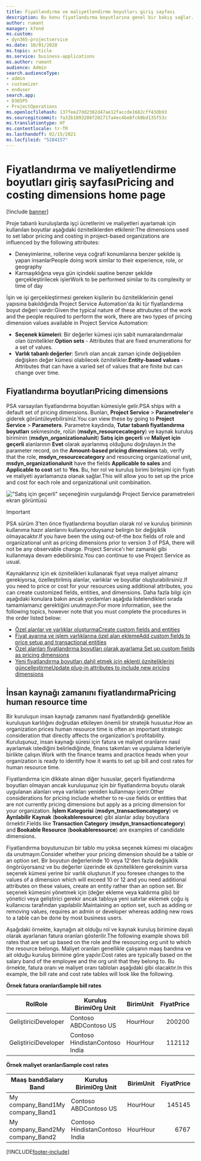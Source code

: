 ```yaml
---
title: Fiyatlandırma ve maliyetlendirme boyutları giriş sayfası
description: Bu konu fiyatlandırma boyutlarına genel bir bakış sağlar.
author: rumant
manager: kfend
ms.custom:
- dyn365-projectservice
ms.date: 10/01/2020
ms.topic: article
ms.service: business-applications
ms.author: rumant
audience: Admin
search.audienceType:
- admin
- customizer
- enduser
search.app:
- D365PS
- ProjectOperations
ms.openlocfilehash: 137fee27dd2302d47ae12faccde1682cff43db93
ms.sourcegitcommit: fa32b1893286f20271fa4ec4be8fc68bd135f53c
ms.translationtype: HT
ms.contentlocale: tr-TR
ms.lasthandoff: 02/15/2021
ms.locfileid: "5284157"
---
```

# <a name="pricing-and-costing-dimensions-home-page"></a><span data-ttu-id="2bbe1-103">Fiyatlandırma ve maliyetlendirme boyutları giriş sayfası</span><span class="sxs-lookup"><span data-stu-id="2bbe1-103">Pricing and costing dimensions home page</span></span>

[!include [banner](../includes/psa-now-project-operations.md)]

<span data-ttu-id="2bbe1-104">Proje tabanlı kuruluşlarda işçi ücretlerini ve maliyetleri ayarlamak için kullanılan boyutlar aşağıdaki özniteliklerden etkilenir:</span><span class="sxs-lookup"><span data-stu-id="2bbe1-104">The dimensions used to set labor pricing and costing in project-based organizations are influenced by the following attributes:</span></span>

- <span data-ttu-id="2bbe1-105">Deneyimlerine, rollerine veya coğrafi konumlarına benzer şekilde iş yapan insanlar</span><span class="sxs-lookup"><span data-stu-id="2bbe1-105">People doing work similar to their experience, role, or geography</span></span>
- <span data-ttu-id="2bbe1-106">Karmaşıklığına veya gün içindeki saatine benzer şekilde gerçekleştirilecek işler</span><span class="sxs-lookup"><span data-stu-id="2bbe1-106">Work to be performed similar to its complexity or time of day</span></span>

<span data-ttu-id="2bbe1-107">İşin ve işi gerçekleştirmesi gereken kişilerin bu özniteliklerinin genel yapısına bakıldığında Project Service Automation'da iki tür fiyatlandırma boyut değeri vardır:</span><span class="sxs-lookup"><span data-stu-id="2bbe1-107">Given the typical nature of these attrubutes of the work and the people required to perform the work, there are two types of pricing dimension values available in Project Service Automation:</span></span> 

- <span data-ttu-id="2bbe1-108">**Seçenek kümeleri**: Bir değerler kümesi için sabit numaralandırmalar olan öznitelikler.</span><span class="sxs-lookup"><span data-stu-id="2bbe1-108">**Option sets** - Attributes that are fixed enumerations for a set of values.</span></span>
- <span data-ttu-id="2bbe1-109">**Varlık tabanlı değerler**: Sınırlı olan ancak zaman içinde değişebilen değişken değer kümesi olabilecek öznitelikler.</span><span class="sxs-lookup"><span data-stu-id="2bbe1-109">**Entity-based values** - Attributes that can have a varied set of values that are finite but can change over time.</span></span>

## <a name="pricing-dimensions"></a><span data-ttu-id="2bbe1-110">Fiyatlandırma boyutları</span><span class="sxs-lookup"><span data-stu-id="2bbe1-110">Pricing dimensions</span></span>

<span data-ttu-id="2bbe1-111">PSA varsayılan fiyatlandırma boyutları kümesiyle gelir.</span><span class="sxs-lookup"><span data-stu-id="2bbe1-111">PSA ships with a default set of pricing dimensions.</span></span> <span data-ttu-id="2bbe1-112">Bunları, **Project Service** > **Parametreler**'e giderek görüntüleyebilirsiniz.</span><span class="sxs-lookup"><span data-stu-id="2bbe1-112">You can view these by going to **Project Service** > **Parameters**.</span></span> <span data-ttu-id="2bbe1-113">Parametre kaydında, **Tutar tabanlı fiyatlandırma boyutları** sekmesinde, rolün (**msdyn_resourcecategory**) ve kaynak kuruluş biriminin (**msdyn_organizationalunit**) **Satış için geçerli** ve **Maliyet için geçerli** alanlarının **Evet** olarak ayarlanmış olduğunu doğrulayın.</span><span class="sxs-lookup"><span data-stu-id="2bbe1-113">In the parameter record, on the **Amount-based pricing dimensions** tab, verify that the role, **msdyn_resourcecategory** and resourcing organizational unit, **msdyn_organizationalunit** have the fields **Applicable to sales** and **Applicable to cost** set to **Yes**.</span></span> <span data-ttu-id="2bbe1-114">Bu, her rol ve kuruluş birimi birleşimi için fiyatı ve maliyeti ayarlamanıza olanak sağlar.</span><span class="sxs-lookup"><span data-stu-id="2bbe1-114">This will allow you to set up the price and cost for each role and organizational unit combination.</span></span>

!["Satış için geçerli" seçeneğinin vurgulandığı Project Service parametreleri ekran görüntüsü](media/PS-OOB-parameters.png)

> [!IMPORTANT]
> <span data-ttu-id="2bbe1-116">PSA sürüm 3'ten önce fiyatlandırma boyutları olarak rol ve kuruluş biriminin kullanıma hazır alanlarını kullanıyorduysanız belirgin bir değişiklik olmayacaktır.</span><span class="sxs-lookup"><span data-stu-id="2bbe1-116">If you have been the using out-of-the box fields of role and organizational unit as pricing dimensions prior to version 3 of PSA, there will not be any observable change.</span></span> <span data-ttu-id="2bbe1-117">Project Service'ı her zamanki gibi kullanmaya devam edebilirsiniz.</span><span class="sxs-lookup"><span data-stu-id="2bbe1-117">You can continue to use Project Service as usual.</span></span> 

<span data-ttu-id="2bbe1-118">Kaynaklarınız için ek öznitelikleri kullanarak fiyat veya maliyet almanız gerekiyorsa, özelleştirilmiş alanlar, varlıklar ve boyutlar oluşturabilirsiniz.</span><span class="sxs-lookup"><span data-stu-id="2bbe1-118">If you need to price or cost for your resources using additional attributes, you can create customized fields, entities, and dimensions.</span></span> <span data-ttu-id="2bbe1-119">Daha fazla bilgi için aşağıdaki konulara bakın ancak yordamları aşağıda listelendikleri sırada tamamlamanız gerektiğini unutmayın:</span><span class="sxs-lookup"><span data-stu-id="2bbe1-119">For more information, see the following topics, however note that you must complete the procedures in the order listed below:</span></span>

- [<span data-ttu-id="2bbe1-120">Özel alanlar ve varlıklar oluşturma</span><span class="sxs-lookup"><span data-stu-id="2bbe1-120">Create custom fields and entities</span></span>](create-custom-fields-entities.md)
- [<span data-ttu-id="2bbe1-121">Fiyat ayarına ve işlem varlıklarına özel alan ekleme</span><span class="sxs-lookup"><span data-stu-id="2bbe1-121">Add custom fields to price setup and transactional entities</span></span>](field-references.md)
- [<span data-ttu-id="2bbe1-122">Özel alanları fiyatlandırma boyutları olarak ayarlama </span><span class="sxs-lookup"><span data-stu-id="2bbe1-122">Set up custom fields as pricing dimensions</span></span>](set-up-pricing-dimensions.md)
- [<span data-ttu-id="2bbe1-123">Yeni fiyatlandırma boyutları dahil etmek için eklenti özniteliklerini güncelleştirme</span><span class="sxs-lookup"><span data-stu-id="2bbe1-123">Update plug-in attributes to include new pricing dimensions</span></span>](update-plug-in-attributes.md)

## <a name="pricing-human-resource-time"></a><span data-ttu-id="2bbe1-124">İnsan kaynağı zamanını fiyatlandırma</span><span class="sxs-lookup"><span data-stu-id="2bbe1-124">Pricing human resource time</span></span>
<span data-ttu-id="2bbe1-125">Bir kuruluşun insan kaynağı zamanını nasıl fiyatlandırdığı genellikle kuruluşun karlılığını doğrudan etkileyen önemli bir stratejik husustur.</span><span class="sxs-lookup"><span data-stu-id="2bbe1-125">How an organization prices human resource time is often an important strategic consideration that directly affects the organization's profitability.</span></span> <span data-ttu-id="2bbe1-126">Kuruluşunuz, insan kaynağı süresi için fatura ve maliyet oranlarını nasıl ayarlamak istediğini belirlediğinde, finans takımları ve uygulama liderleriyle birlikte çalışın.</span><span class="sxs-lookup"><span data-stu-id="2bbe1-126">Work with the finance teams and practice heads when your organization is ready to identify how it wants to set up bill and cost rates for human resource time.</span></span>

<span data-ttu-id="2bbe1-127">Fiyatlandırma için dikkate alınan diğer hususlar, geçerli fiyatlandırma boyutları olmayan ancak kuruluşunuz için bir fiyatlandırma boyutu olarak uygulanan alanları veya varlıkları yeniden kullanmayı içerir.</span><span class="sxs-lookup"><span data-stu-id="2bbe1-127">Other considerations for pricing include whether to re-use fields or entities that are not currently pricing dimensions but apply as a pricing dimension for your organization.</span></span> <span data-ttu-id="2bbe1-128">**İşlem Kategorisi** (**msdyn_transactioncategory**) ve **Ayrılabilir Kaynak** (**bookableresource**) gibi alanlar aday boyutlara örnektir.</span><span class="sxs-lookup"><span data-stu-id="2bbe1-128">Fields like **Transaction Category** (**msdyn_transactioncategory**) and **Bookable Resource** (**bookableresource**) are examples of candidate dimensions.</span></span> 

<span data-ttu-id="2bbe1-129">Fiyatlandırma boyutunuzun bir tablo mu yoksa seçenek kümesi mi olacağını da unutmayın.</span><span class="sxs-lookup"><span data-stu-id="2bbe1-129">Consider whether your pricing dimension should be a table or an option set.</span></span> <span data-ttu-id="2bbe1-130">Bir boyutun değerlerinde 10 veya 12'den fazla değişiklik öngörüyorsanız ve bu değerler üzerinde ek özniteliklere gereksinim varsa seçenek kümesi yerine bir varlık oluşturun.</span><span class="sxs-lookup"><span data-stu-id="2bbe1-130">If you foresee changes to the values of a dimension which will exceed 10 or 12 and you need additional attributes on these values, create an entity rather than an option set.</span></span> <span data-ttu-id="2bbe1-131">Bir seçenek kümesini yönetmek için (değer ekleme veya kaldırma gibi) bir yönetici veya geliştirici gerekir ancak tabloya yeni satırlar eklemek çoğu iş kullanıcısı tarafından yapılabilir.</span><span class="sxs-lookup"><span data-stu-id="2bbe1-131">Maintaining an option set, such as adding or removing values, requires an admin or developer whereas adding new rows to a table can be done by most business users.</span></span>

<span data-ttu-id="2bbe1-132">Aşağıdaki örnekte, kaynağın ait olduğu rol ve kaynak kuruluş birimine dayalı olarak ayarlanan fatura oranları gösterilir.</span><span class="sxs-lookup"><span data-stu-id="2bbe1-132">The following example shows bill rates that are set up based on the role and the resourcing org unit to which the resource belongs.</span></span> <span data-ttu-id="2bbe1-133">Maliyet oranları genellikle çalışanın maaş bandına ve ait olduğu kuruluş birimine göre yapılır.</span><span class="sxs-lookup"><span data-stu-id="2bbe1-133">Cost rates are typically based on the salary band of the employee and the org unit that they belong to.</span></span> <span data-ttu-id="2bbe1-134">Bu örnekte, fatura oranı ve maliyet oranı tabloları aşağıdaki gibi olacaktır.</span><span class="sxs-lookup"><span data-stu-id="2bbe1-134">In this example, the bill rate and cost rate tables will look like the following.</span></span>

<span data-ttu-id="2bbe1-135">**Örnek fatura oranları**</span><span class="sxs-lookup"><span data-stu-id="2bbe1-135">**Sample bill rates**</span></span>

| <span data-ttu-id="2bbe1-136">Rol</span><span class="sxs-lookup"><span data-stu-id="2bbe1-136">Role</span></span>        | <span data-ttu-id="2bbe1-137">Kuruluş Birimi</span><span class="sxs-lookup"><span data-stu-id="2bbe1-137">Org Unit</span></span>    |<span data-ttu-id="2bbe1-138">Birim</span><span class="sxs-lookup"><span data-stu-id="2bbe1-138">Unit</span></span>      |<span data-ttu-id="2bbe1-139">Fiyat</span><span class="sxs-lookup"><span data-stu-id="2bbe1-139">Price</span></span>      |<span data-ttu-id="2bbe1-140">Para Birimi</span><span class="sxs-lookup"><span data-stu-id="2bbe1-140">Currency</span></span>  |
| ------------|-------------|----------|----------:|----------|
| <span data-ttu-id="2bbe1-141">Geliştirici</span><span class="sxs-lookup"><span data-stu-id="2bbe1-141">Developer</span></span>   | <span data-ttu-id="2bbe1-142">Contoso ABD</span><span class="sxs-lookup"><span data-stu-id="2bbe1-142">Contoso US</span></span>  |<span data-ttu-id="2bbe1-143">Hour</span><span class="sxs-lookup"><span data-stu-id="2bbe1-143">Hour</span></span> | <span data-ttu-id="2bbe1-144">200</span><span class="sxs-lookup"><span data-stu-id="2bbe1-144">200</span></span>|<span data-ttu-id="2bbe1-145">USD</span><span class="sxs-lookup"><span data-stu-id="2bbe1-145">USD</span></span>     |
| <span data-ttu-id="2bbe1-146">Geliştirici</span><span class="sxs-lookup"><span data-stu-id="2bbe1-146">Developer</span></span>   | <span data-ttu-id="2bbe1-147">Contoso Hindistan</span><span class="sxs-lookup"><span data-stu-id="2bbe1-147">Contoso India</span></span> |<span data-ttu-id="2bbe1-148">Hour</span><span class="sxs-lookup"><span data-stu-id="2bbe1-148">Hour</span></span>|   <span data-ttu-id="2bbe1-149">112</span><span class="sxs-lookup"><span data-stu-id="2bbe1-149">112</span></span>|<span data-ttu-id="2bbe1-150">USD</span><span class="sxs-lookup"><span data-stu-id="2bbe1-150">USD</span></span>     |


<span data-ttu-id="2bbe1-151">**Örnek maliyet oranları**</span><span class="sxs-lookup"><span data-stu-id="2bbe1-151">**Sample cost rates**</span></span>

| <span data-ttu-id="2bbe1-152">Maaş bandı</span><span class="sxs-lookup"><span data-stu-id="2bbe1-152">Salary Band</span></span>     | <span data-ttu-id="2bbe1-153">Kuruluş Birimi</span><span class="sxs-lookup"><span data-stu-id="2bbe1-153">Org Unit</span></span>    |<span data-ttu-id="2bbe1-154">Birim</span><span class="sxs-lookup"><span data-stu-id="2bbe1-154">Unit</span></span>      |<span data-ttu-id="2bbe1-155">Fiyat</span><span class="sxs-lookup"><span data-stu-id="2bbe1-155">Price</span></span>      |<span data-ttu-id="2bbe1-156">Para Birimi</span><span class="sxs-lookup"><span data-stu-id="2bbe1-156">Currency</span></span>  |
| ----------------|-------------|----------|----------:|----------|
| <span data-ttu-id="2bbe1-157">My company_Band1</span><span class="sxs-lookup"><span data-stu-id="2bbe1-157">My company_Band1</span></span> | <span data-ttu-id="2bbe1-158">Contoso ABD</span><span class="sxs-lookup"><span data-stu-id="2bbe1-158">Contoso US</span></span>  |<span data-ttu-id="2bbe1-159">Hour</span><span class="sxs-lookup"><span data-stu-id="2bbe1-159">Hour</span></span> | <span data-ttu-id="2bbe1-160">145</span><span class="sxs-lookup"><span data-stu-id="2bbe1-160">145</span></span>|<span data-ttu-id="2bbe1-161">USD</span><span class="sxs-lookup"><span data-stu-id="2bbe1-161">USD</span></span>     |
| <span data-ttu-id="2bbe1-162">My company_Band2</span><span class="sxs-lookup"><span data-stu-id="2bbe1-162">My company_Band2</span></span> | <span data-ttu-id="2bbe1-163">Contoso Hindistan</span><span class="sxs-lookup"><span data-stu-id="2bbe1-163">Contoso India</span></span> |<span data-ttu-id="2bbe1-164">Hour</span><span class="sxs-lookup"><span data-stu-id="2bbe1-164">Hour</span></span>|   <span data-ttu-id="2bbe1-165">67</span><span class="sxs-lookup"><span data-stu-id="2bbe1-165">67</span></span>|<span data-ttu-id="2bbe1-166">USD</span><span class="sxs-lookup"><span data-stu-id="2bbe1-166">USD</span></span>     |


[!INCLUDE[footer-include](../includes/footer-banner.md)]